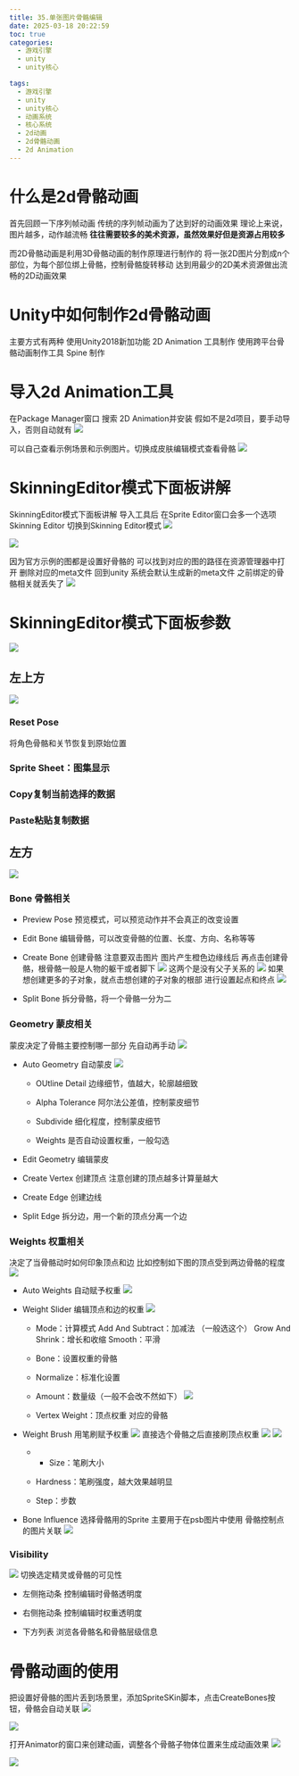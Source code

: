 ```yaml
---
title: 35.单张图片骨骼编辑
date: 2025-03-18 20:22:59
toc: true
categories:
  - 游戏引擎
  - unity
  - unity核心

tags:
  - 游戏引擎
  - unity
  - unity核心
  - 动画系统
  - 核心系统
  - 2d动画
  - 2d骨骼动画
  - 2d Animation
---
```


# 什么是2d骨骼动画
首先回顾一下序列帧动画
传统的序列帧动画为了达到好的动画效果
理论上来说，图片越多，动作越流畅
**往往需要较多的美术资源，虽然效果好但是资源占用较多**

而2D骨骼动画是利用3D骨骼动画的制作原理进行制作的
将一张2D图片分割成n个部位，为每个部位绑上骨骼，控制骨骼旋转移动
达到用最少的2D美术资源做出流畅的2D动画效果

# Unity中如何制作2d骨骼动画
主要方式有两种
使用Unity2018新加功能 2D Animation 工具制作
使用跨平台骨骼动画制作工具 Spine 制作


# 导入2d Animation工具
在Package Manager窗口 搜索 2D Animation并安装 假如不是2d项目，要手动导入，否则自动就有
![](35.单张图片骨骼编辑/file-20250318202859867.png)


 可以自己查看示例场景和示例图片。切换成皮肤编辑模式查看骨骼
 ![](35.单张图片骨骼编辑/file-20250318203334948.png)

# SkinningEditor模式下面板讲解

SkinningEditor模式下面板讲解
导入工具后 在Sprite Editor窗口会多一个选项 Skinning Editor 切换到Skinning Editor模式
![](35.单张图片骨骼编辑/file-20250318203351711.png)

![](35.单张图片骨骼编辑/file-20250318203358219.png)


因为官方示例的图都是设置好骨骼的 可以找到对应的图的路径在资源管理器中打开 删除对应的meta文件 回到unity 系统会默认生成新的meta文件 之前绑定的骨骼相关就丢失了
![](35.单张图片骨骼编辑/file-20250318203641938.png)




# SkinningEditor模式下面板参数
![](35.单张图片骨骼编辑/单张图片骨骼编辑.png)

## 左上方
![](35.单张图片骨骼编辑/file-20250318222810753.png)
### Reset Pose
将角色骨骼和关节恢复到原始位置

### Sprite Sheet：图集显示

### Copy复制当前选择的数据

### Paste粘贴复制数据

## 左方
![](35.单张图片骨骼编辑/file-20250318222916831.png)

### Bone 骨骼相关
- Preview Pose 预览模式，可以预览动作并不会真正的改变设置
    
- Edit Bone 编辑骨骼，可以改变骨骼的位置、长度、方向、名称等等
    
- Create Bone 创建骨骼
  注意要双击图片 图片产生橙色边缘线后 再点击创建骨骼，根骨骼一般是人物的躯干或者脚下
  ![](35.单张图片骨骼编辑/file-20250318223634655.png)
  这两个是没有父子关系的
  ![](35.单张图片骨骼编辑/file-20250318223405810.png)
  如果想创建更多的子对象，就点击想创建的子对象的根部 进行设置起点和终点
  ![](35.单张图片骨骼编辑/file-20250318223959413.png)
    
- Split Bone 拆分骨骼，将一个骨骼一分为二

### Geometry 蒙皮相关 
蒙皮决定了骨骼主要控制哪一部分
先自动再手动
![](35.单张图片骨骼编辑/file-20250318224525267.png)

- Auto Geometry 自动蒙皮
  ![](35.单张图片骨骼编辑/file-20250318224251612.png)
    
    - OUtline Detail 边缘细节，值越大，轮廓越细致
        
    - Alpha Tolerance 阿尔法公差值，控制蒙皮细节
        
    - Subdivide 细化程度，控制蒙皮细节
        
    - Weights 是否自动设置权重，一般勾选
- Edit Geometry 编辑蒙皮
    
- Create Vertex 创建顶点
  注意创建的顶点越多计算量越大
    
- Create Edge 创建边线
    
- Split Edge 拆分边，用一个新的顶点分离一个边
    

### Weights 权重相关 
决定了当骨骼动时如何印象顶点和边
比如控制如下图的顶点受到两边骨骼的程度
![](35.单张图片骨骼编辑/file-20250318224935264.png)

- Auto Weights 自动赋予权重
  ![](35.单张图片骨骼编辑/file-20250318225100513.png)
  
- Weight Slider 编辑顶点和边的权重
  ![](35.单张图片骨骼编辑/file-20250318230036163.png)
    
    - Mode：计算模式 
      Add And Subtract：加减法 （一般选这个）
      Grow And Shrink：增长和收缩 
      Smooth：平滑
            
    - Bone：设置权重的骨骼
        
    - Normalize：标准化设置
        
    - Amount：数量级（一般不会改不然如下）
      ![](35.单张图片骨骼编辑/file-20250318225407930.png)
        
    - Vertex Weight：顶点权重 对应的骨骼
            
- Weight Brush 用笔刷赋予权重
  ![](35.单张图片骨骼编辑/file-20250318230105754.png)
  直接选个骨骼之后直接刷顶点权重
  ![](35.单张图片骨骼编辑/file-20250318225842012.png)
  ![](35.单张图片骨骼编辑/file-20250318225859890.png)
    - - Size：笔刷大小
    - Hardness：笔刷强度，越大效果越明显
        
    - Step：步数
        
- Bone Influence 选择骨骼用的Sprite
  主要用于在psb图片中使用 骨骼控制点的图片关联
  ![](35.单张图片骨骼编辑/file-20250318230137062.png)


### Visibility
![](35.单张图片骨骼编辑/file-20250318230409363.png)
切换选定精灵或骨骼的可见性

- 左侧拖动条 控制编辑时骨骼透明度
    
- 右侧拖动条 控制编辑时权重透明度
    
- 下方列表 浏览各骨骼名和骨骼层级信息


# 骨骼动画的使用

把设置好骨骼的图片丢到场景里，添加SpriteSKin脚本，点击CreateBones按钮，骨骼会自动关联
![](35.单张图片骨骼编辑/file-20250318230705614.png)

![](35.单张图片骨骼编辑/file-20250318230723614.png)

打开Animator的窗口来创建动画，调整各个骨骼子物体位置来生成动画效果
![](35.单张图片骨骼编辑/file-20250318230815265.png)


![](35.单张图片骨骼编辑/file-20250318230928345.png)

